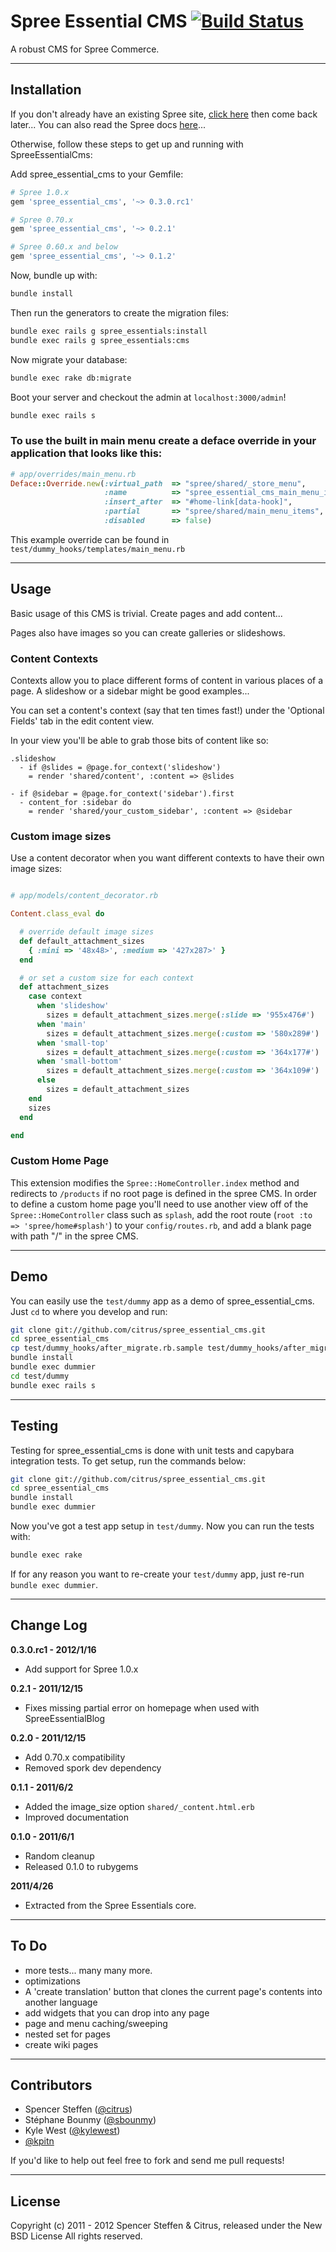 # Spree Essential CMS [![Build Status](https://secure.travis-ci.org/citrus/spree_essential_cms.png)](http://travis-ci.org/citrus/spree_essential_cms)

A robust CMS for Spree Commerce.


------------------------------------------------------------------------------
Installation
------------------------------------------------------------------------------

If you don't already have an existing Spree site, [click here](https://gist.github.com/946719) then come back later... You can also read the Spree docs [here](http://spreecommerce.com/documentation/getting_started.html)...

Otherwise, follow these steps to get up and running with SpreeEssentialCms:

Add spree_essential_cms to your Gemfile:

```ruby
# Spree 1.0.x
gem 'spree_essential_cms', '~> 0.3.0.rc1'

# Spree 0.70.x
gem 'spree_essential_cms', '~> 0.2.1'

# Spree 0.60.x and below
gem 'spree_essential_cms', '~> 0.1.2'
```

Now, bundle up with:

```bash
bundle install
```

Then run the generators to create the migration files:

```bash
bundle exec rails g spree_essentials:install
bundle exec rails g spree_essentials:cms
```

Now migrate your database:

```bash
bundle exec rake db:migrate
```

Boot your server and checkout the admin at `localhost:3000/admin`!

```bash
bundle exec rails s
```

### To use the built in main menu create a deface override in your application that looks like this:

```ruby
# app/overrides/main_menu.rb
Deface::Override.new(:virtual_path  => "spree/shared/_store_menu",
                     :name          => "spree_essential_cms_main_menu_items",
                     :insert_after  => "#home-link[data-hook]",
                     :partial       => "spree/shared/main_menu_items",
                     :disabled      => false)
```

This example override can be found in `test/dummy_hooks/templates/main_menu.rb`


------------------------------------------------------------------------------
Usage
------------------------------------------------------------------------------

Basic usage of this CMS is trivial. Create pages and add content... 

Pages also have images so you can create galleries or slideshows.  


### Content Contexts

Contexts allow you to place different forms of content in various places of a page. A slideshow or a sidebar might be good examples...

You can set a content's context (say that ten times fast!) under the 'Optional Fields' tab in the edit content view.

In your view you'll be able to grab those bits of content like so:

```haml
.slideshow
  - if @slides = @page.for_context('slideshow')
    = render 'shared/content', :content => @slides

- if @sidebar = @page.for_context('sidebar').first
  - content_for :sidebar do
    = render 'shared/your_custom_sidebar', :content => @sidebar
```


### Custom image sizes

Use a content decorator when you want different contexts to have their own image sizes:


```ruby

# app/models/content_decorator.rb

Content.class_eval do

  # override default image sizes
  def default_attachment_sizes
    { :mini => '48x48>', :medium => '427x287>' }
  end

  # or set a custom size for each context
  def attachment_sizes
    case context
      when 'slideshow'
        sizes = default_attachment_sizes.merge(:slide => '955x476#')
      when 'main'
        sizes = default_attachment_sizes.merge(:custom => '580x289#')
      when 'small-top'
        sizes = default_attachment_sizes.merge(:custom => '364x177#')
      when 'small-bottom'
        sizes = default_attachment_sizes.merge(:custom => '364x109#')
      else
        sizes = default_attachment_sizes
    end
    sizes
  end

end
```

### Custom Home Page

This extension modifies the `Spree::HomeController.index` method and redirects to `/products`
if no root page is defined in the spree CMS. In order to define a custom home page you'll need to use another view
off of the `Spree::HomeController` class such as `splash`, add the root route
(`root :to => 'spree/home#splash'`) to your `config/routes.rb`, and add a blank page with path "/" in the spree CMS.

------------------------------------------------------------------------------
Demo
------------------------------------------------------------------------------

You can easily use the `test/dummy` app as a demo of spree_essential_cms. Just `cd` to where you develop and run:

```bash
git clone git://github.com/citrus/spree_essential_cms.git
cd spree_essential_cms
cp test/dummy_hooks/after_migrate.rb.sample test/dummy_hooks/after_migrate.rb
bundle install
bundle exec dummier
cd test/dummy
bundle exec rails s
```


------------------------------------------------------------------------------
Testing
------------------------------------------------------------------------------

Testing for spree_essential_cms is done with unit tests and capybara integration tests. To get setup, run the commands below:

```bash
git clone git://github.com/citrus/spree_essential_cms.git
cd spree_essential_cms
bundle install
bundle exec dummier
```


Now you've got a test app setup in `test/dummy`. Now you can run the tests with:

```bash
bundle exec rake
```


If for any reason you want to re-create your `test/dummy` app, just re-run `bundle exec dummier`.


------------------------------------------------------------------------------
Change Log
------------------------------------------------------------------------------

**0.3.0.rc1 - 2012/1/16**

* Add support for Spree 1.0.x


**0.2.1 - 2011/12/15**

* Fixes missing partial error on homepage when used with SpreeEssentialBlog


**0.2.0 - 2011/12/15**

* Add 0.70.x compatibility
* Removed spork dev dependency


**0.1.1 - 2011/6/2**

* Added the image_size option `shared/_content.html.erb`
* Improved documentation


**0.1.0 - 2011/6/1**

* Random cleanup
* Released 0.1.0 to rubygems


**2011/4/26**

* Extracted from the Spree Essentials core.


------------------------------------------------------------------------------
To Do
------------------------------------------------------------------------------

* more tests... many many more.
* optimizations
* A 'create translation' button that clones the current page's contents into another language
* add widgets that you can drop into any page
* page and menu caching/sweeping
* nested set for pages
* create wiki pages


------------------------------------------------------------------------------
Contributors
------------------------------------------------------------------------------

* Spencer Steffen ([@citrus](https://github.com/citrus))
* Stéphane Bounmy ([@sbounmy](https://github.com/sbounmy))
* Kyle West ([@kylewest](https://github.com/kylewest))
* [@kpitn](https://github.com/kpitn)


If you'd like to help out feel free to fork and send me pull requests!


------------------------------------------------------------------------------
License
------------------------------------------------------------------------------

Copyright (c) 2011 - 2012 Spencer Steffen & Citrus, released under the New BSD License All rights reserved.
